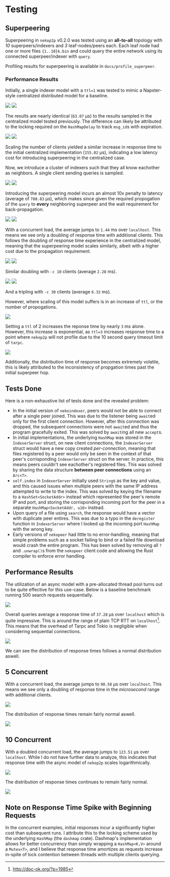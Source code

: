 # Testing
## Superpeering
Superpeering in `nekop2p` v0.2.0 was tested using an **all-to-all** topology
with *10* superpeers/indexers and *3* leaf-nodes/peers each. Each leaf node had
one or more files `{1..10}k.bin` and could query the entire network using its
connected superpeer/indexer with `query`.

Profiling results for superpeering is available in `docs/profile_superpeer`.

### Performance Results
Initially, a single indexer model with a `ttl=1` was tested to mimic a
Napster-style centralized distributed model for a baseline.

![](profile_superpeer/profile-1-1-1-scatter.png)
![](profile_superpeer/profile-1-1-1-hist.png)

The results are nearly identical (`63.07` µs) to the results sampled in the
centralized model tested previously. The difference can likely be attributed to
the locking required on the `HashMapDelay` to track `msg_id`s with expiration.

![](profile_superpeer/profile-1-10-1-scatter.png)
![](profile_superpeer/profile-1-10-1-hist.png)

Scaling the number of clients yielded a similar increase in response time to the
initial centralized implementation (`155.02` µs), indicating a low latency cost for
introducing superpeering in the centralized case.

Now, we introduce a cluster of indexers such that they all know eachother as
neighbors. A single client sending queries is sampled.

![](profile_superpeer/profile-10-1-1-scatter.png)
![](profile_superpeer/profile-10-1-1-hist.png)

Introducing the superpeering model incurs an almost 10x penalty to latency
(average of `788.83` µs), which makes since given the required propogation of
the `query` to **every** neighboring superpeer and the wait requirement for
back-propagation.

![](profile_superpeer/profile-10-5-1-scatter.png)
![](profile_superpeer/profile-10-5-1-hist.png)

With a concurrent load, the average jumps to `1.44` ms over `localhost`. This
means we see only a doubling of response time with additional clients. This
follows the doubling of response time experience in the centralized model,
meaning that the superpeering model scales similarly, albeit with a higher cost
due to the propagation requirement.

![](profile_superpeer/profile-10-10-1-scatter.png)
![](profile_superpeer/profile-10-10-1-hist.png)

Similar doubling with `-c 10` clients (average `2.28` ms).

![](profile_superpeer/profile-10-30-1-scatter.png)
![](profile_superpeer/profile-10-30-1-hist.png)

And a tripling with `-c 30` clients (average `6.32` ms).

However, where scaling of this model suffers is in an increase of `ttl`, or the
number of propogations.

![](profile_superpeer/profile-10-30-2-scatter.png)

Setting a `ttl` of $2$ increases the reponse time by nearly `3` ms alone.
However, this increase is exponential, as `ttl=3` increases response time to a
point where `nekop2p` will not profile due to the 10 second query timeout limit
of `tarpc`.

![](profile_superpeer/profile-10-30-2-hist.png)

Additionally, the distribution time of response becomes extremely volatile, this
is likely attributed to the inconsistency of propgation times past the initial
superpeer hop.

## Tests Done
Here is a non-exhaustive list of tests done and the revealed problem:
- In the initial version of `nekoindexer`, peers would not be able to connect
  after a single peer joined. This was due to the listener being `await`ed only
  for the first client connection. However, after this connection was dropped,
  the subsequent connections were not `await`ed and thus the program gracefully
  exited. This was solved by `await`ing all new `accept`s.
- In initial implementations, the underlying `HashMap` was stored in the
  `IndexerServer` struct, on new client connections, the `IndexerServer` struct
  would have a new copy created *per-connection*, meaning that files registered
  by a peer would only be seen in the context of that peer's corrisponding
  `IndexerServer` struct on the server. In practice, this means peers couldn't
  see eachother's registered files. This was solved by sharing the data
  structure **between peer connections** using an `Arc<T>`.
- `self.index` in `IndexerServer` initially used `String`s as the key and value,
  and this caused issues when multiple peers with the same IP address attempted
  to write to the index. This was solved by keying the filename to a
  `HashSet<SocketAddr>` instead which represented the peer's remote IP and port,
  and storing the corrisponding incoming port for the peer in a separate
  `HashMap<SocketAddr, u16>` instead.
- Upon query of a file using `search`, the response would have a vector with
  duplicate peer entires. This was due to a typo in the `deregister` function in
  `IndexerServer` where I looked up the incoming port `HashMap` with the wrong
  key.
- Early versions of `nekopeer` had little to no error-handling, meaning that
  simple problems such as a socket failing to bind or a failed file download
  would crash the entire program. This has been solved by removing all `?` and
  `.unwrap()`s from the `nekopeer` client code and allowing the Rust compiler to
  enforce error handling.

## Performance Results
The utilization of an async model with a pre-allocated thread pool turns out to
be quite effective for this use-case. Below is a baseline benchmark running 500
search requests sequentially.

![](profile_results/profile-1-scatter.png)

Overall queries average a response time of `37.28` µs over `localhost` which is
quite impressive. This is around the range of plain TCP RTT on `localhost`[^1].
This means that the overhead of Tarpc and Tokio is negligible when considering
sequential connections.

![](profile_results/profile-1-hist.png)

We can see the distribution of response times follows a normal distribution
aswell.

## 5 Concurrent
With a concurrent load, the average jumps to `90.58` µs over `localhost`. This
means we see only a doubling of response time in the *microsecond* range with
additional clients.

![](profile_results/profile-5-scatter.png)

The distribution of response times remain fairly normal aswell.

![](profile_results/profile-5-hist.png)

## 10 Concurrent
With a doubled concurrent load, the average jumps to `123.51` µs over
`localhost`. While I do not have further data to analyze, this indicates that
response time with the async model of `nekop2p` scales logarithmically.

![](profile_results/profile-10-scatter.png)

The distribution of response times continues to remain fairly normal.

![](profile_results/profile-10-hist.png)

## Note on Response Time Spike with Beginning Requests
In the concurrent examples, initial responses incur a significantly higher cost
than subsequent runs. I attribute this to the locking scheme used by the
underlying `HashMap` (the `dashmap` crate). Dashmap's implementation allows for
better concurrency than simply wrapping a `HashMap<K,V>` around a `Mutex<T>`,
and I believe that response time amortizes as requests increase in-spite of
lock contention between threads with multiple clients querying.

[^1]: http://doc-ok.org/?p=1985

<!-- set vim: tw=80:
-->
